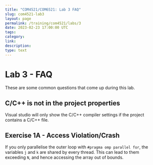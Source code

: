 ```yaml
---
title: "COM4521/COM6521: Lab 3 FAQ"
slug: com4521-lab3
layout: page
permalink: /training/com4521/labs/3
date: 2023-02-23 17:00:00 UTC
tags:
category:
link:
description:
type: text
---
```


# Lab 3 - FAQ
These are some common questions that come up during this lab.

## C/C++ is not in the project properties

Visual studio will only show the C/C++ compiler settings if the project contains a C/C++ file.

## Exercise 1A - Access Violation/Crash

If you only parallelise the outer loop with `#pragma omp parallel for`, the variables `j` and `k` are shared by every thread. This can lead to them exceeding `N`, and hence accessing the array out of bounds.